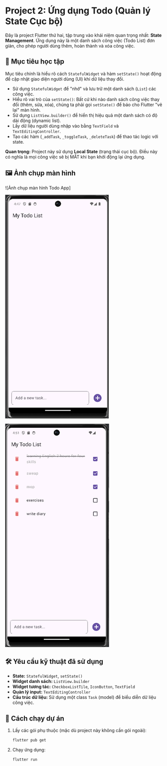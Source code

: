 # Project 2: Ứng dụng Todo (Quản lý State Cục bộ)

Đây là project Flutter thứ hai, tập trung vào khái niệm quan trọng nhất: **State Management**. Ứng dụng này là một danh sách công việc (Todo List) đơn giản, cho phép người dùng thêm, hoàn thành và xóa công việc.

## 🎯 Mục tiêu học tập

Mục tiêu chính là hiểu rõ cách `StatefulWidget` và hàm `setState()` hoạt động để cập nhật giao diện người dùng (UI) khi dữ liệu thay đổi.

-   Sử dụng `StatefulWidget` để "nhớ" và lưu trữ một danh sách (`List`) các công việc.
-   Hiểu rõ vai trò của `setState()`: Bất cứ khi nào danh sách công việc thay đổi (thêm, sửa, xóa), chúng ta phải gọi `setState()` để báo cho Flutter "vẽ lại" màn hình.
-   Sử dụng `ListView.builder()` để hiển thị hiệu quả một danh sách có độ dài động (dynamic list).
-   Lấy dữ liệu người dùng nhập vào bằng `TextField` và `TextEditingController`.
-   Tạo các hàm (`_addTask`, `_toggleTask`, `_deleteTask`) để thao tác logic với state.

**Quan trọng:** Project này sử dụng **Local State** (trạng thái cục bộ). Điều này có nghĩa là mọi công việc sẽ bị MẤT khi bạn khởi động lại ứng dụng.

## 🖼️ Ảnh chụp màn hình

![Ảnh chụp màn hình Todo App]

![image alt](https://github.com/vvhoang04/10_baitap_flutter/blob/6136c47d1086406d777ee88f7f9fcb473fcf60aa/Week1_CoreUI_State_Navigation/todo_app/img_todo1.png)

![image alt](https://github.com/vvhoang04/10_baitap_flutter/blob/6136c47d1086406d777ee88f7f9fcb473fcf60aa/Week1_CoreUI_State_Navigation/todo_app/img_todo2.png)

## 🛠️ Yêu cầu kỹ thuật đã sử dụng

-   **State:** `StatefulWidget`, `setState()`
-   **Widget danh sách:** `ListView.builder`
-   **Widget tương tác:** `CheckboxListTile`, `IconButton`, `TextField`
-   **Quản lý input:** `TextEditingController`
-   **Cấu trúc dữ liệu:** Sử dụng một class `Task` (model) để biểu diễn dữ liệu công việc.

## 🚀 Cách chạy dự án

1.  Lấy các gói phụ thuộc (mặc dù project này không cần gói ngoài):
    ```bash
    flutter pub get
    ```
2.  Chạy ứng dụng:
    ```bash
    flutter run
    ```
